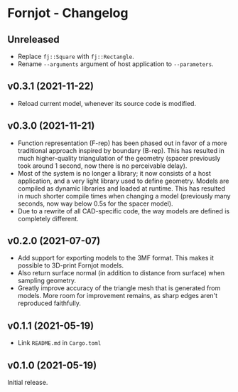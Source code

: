 # Fornjot - Changelog

## Unreleased

- Replace `fj::Square` with `fj::Rectangle`.
- Rename `--arguments` argument of host application to `--parameters`.

## v0.3.1 (2021-11-22)

- Reload current model, whenever its source code is modified.

## v0.3.0 (2021-11-21)

- Function representation (F-rep) has been phased out in favor of a more traditional approach inspired by boundary (B-rep). This has resulted in much higher-quality triangulation of the geometry (spacer previously took around 1 second, now there is no perceivable delay).
- Most of the system is no longer a library; it now consists of a host application, and a very light library used to define geometry. Models are compiled as dynamic libraries and loaded at runtime. This has resulted in much shorter compile times when changing a model (previously many seconds, now way below 0.5s for the spacer model).
- Due to a rewrite of all CAD-specific code, the way models are defined is completely different.


## v0.2.0 (2021-07-07)

- Add support for exporting models to the 3MF format. This makes it possible to 3D-print Fornjot models.
- Also return surface normal (in addition to distance from surface) when sampling geometry.
- Greatly improve accuracy of the triangle mesh that is generated from models. More room for improvement remains, as sharp edges aren't reproduced faithfully.


## v0.1.1 (2021-05-19)

- Link `README.md` in `Cargo.toml`


## v0.1.0 (2021-05-19)

Initial release.
